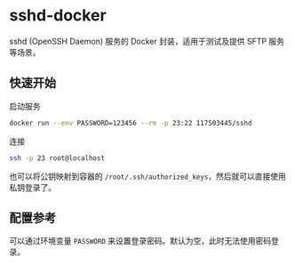 # sshd-docker

sshd (OpenSSH Daemon) 服务的 Docker 封装，适用于测试及提供 SFTP 服务等场景。

## 快速开始

启动服务

```sh
docker run --env PASSWORD=123456 --rm -p 23:22 117503445/sshd
```

连接

```sh
ssh -p 23 root@localhost
```

也可以将公钥映射到容器的 `/root/.ssh/authorized_keys`，然后就可以直接使用私钥登录了。

## 配置参考

可以通过环境变量 `PASSWORD` 来设置登录密码。默认为空，此时无法使用密码登录。
